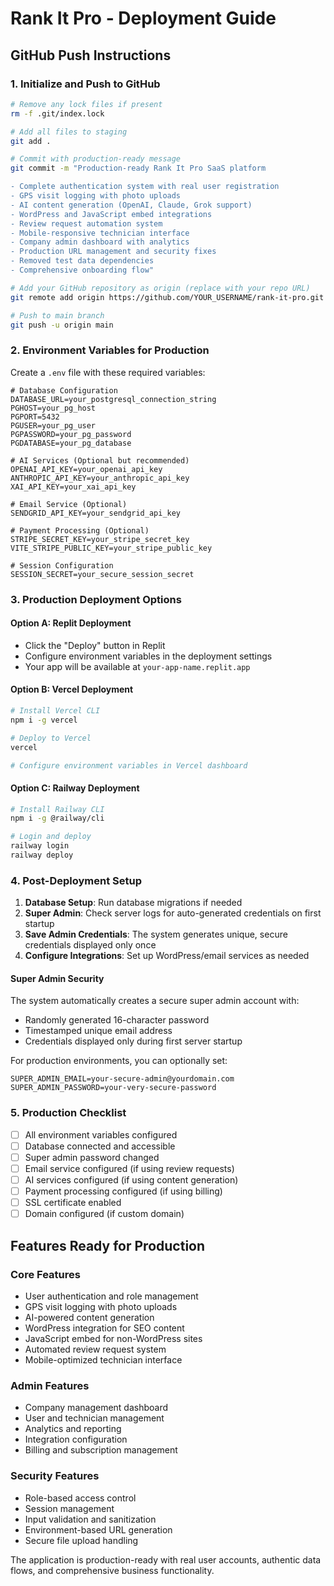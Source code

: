 # Rank It Pro - Deployment Guide

## GitHub Push Instructions

### 1. Initialize and Push to GitHub

```bash
# Remove any lock files if present
rm -f .git/index.lock

# Add all files to staging
git add .

# Commit with production-ready message
git commit -m "Production-ready Rank It Pro SaaS platform

- Complete authentication system with real user registration
- GPS visit logging with photo uploads
- AI content generation (OpenAI, Claude, Grok support)
- WordPress and JavaScript embed integrations
- Review request automation system
- Mobile-responsive technician interface
- Company admin dashboard with analytics
- Production URL management and security fixes
- Removed test data dependencies
- Comprehensive onboarding flow"

# Add your GitHub repository as origin (replace with your repo URL)
git remote add origin https://github.com/YOUR_USERNAME/rank-it-pro.git

# Push to main branch
git push -u origin main
```

### 2. Environment Variables for Production

Create a `.env` file with these required variables:

```env
# Database Configuration
DATABASE_URL=your_postgresql_connection_string
PGHOST=your_pg_host
PGPORT=5432
PGUSER=your_pg_user
PGPASSWORD=your_pg_password
PGDATABASE=your_pg_database

# AI Services (Optional but recommended)
OPENAI_API_KEY=your_openai_api_key
ANTHROPIC_API_KEY=your_anthropic_api_key
XAI_API_KEY=your_xai_api_key

# Email Service (Optional)
SENDGRID_API_KEY=your_sendgrid_api_key

# Payment Processing (Optional)
STRIPE_SECRET_KEY=your_stripe_secret_key
VITE_STRIPE_PUBLIC_KEY=your_stripe_public_key

# Session Configuration
SESSION_SECRET=your_secure_session_secret
```

### 3. Production Deployment Options

#### Option A: Replit Deployment
- Click the "Deploy" button in Replit
- Configure environment variables in the deployment settings
- Your app will be available at `your-app-name.replit.app`

#### Option B: Vercel Deployment
```bash
# Install Vercel CLI
npm i -g vercel

# Deploy to Vercel
vercel

# Configure environment variables in Vercel dashboard
```

#### Option C: Railway Deployment
```bash
# Install Railway CLI
npm i -g @railway/cli

# Login and deploy
railway login
railway deploy
```

### 4. Post-Deployment Setup

1. **Database Setup**: Run database migrations if needed
2. **Super Admin**: Check server logs for auto-generated credentials on first startup
3. **Save Admin Credentials**: The system generates unique, secure credentials displayed only once
4. **Configure Integrations**: Set up WordPress/email services as needed

#### Super Admin Security
The system automatically creates a secure super admin account with:
- Randomly generated 16-character password
- Timestamped unique email address
- Credentials displayed only during first server startup

For production environments, you can optionally set:
```env
SUPER_ADMIN_EMAIL=your-secure-admin@yourdomain.com
SUPER_ADMIN_PASSWORD=your-very-secure-password
```

### 5. Production Checklist

- [ ] All environment variables configured
- [ ] Database connected and accessible
- [ ] Super admin password changed
- [ ] Email service configured (if using review requests)
- [ ] AI services configured (if using content generation)
- [ ] Payment processing configured (if using billing)
- [ ] SSL certificate enabled
- [ ] Domain configured (if custom domain)

## Features Ready for Production

### Core Features
- User authentication and role management
- GPS visit logging with photo uploads
- AI-powered content generation
- WordPress integration for SEO content
- JavaScript embed for non-WordPress sites
- Automated review request system
- Mobile-optimized technician interface

### Admin Features
- Company management dashboard
- User and technician management
- Analytics and reporting
- Integration configuration
- Billing and subscription management

### Security Features
- Role-based access control
- Session management
- Input validation and sanitization
- Environment-based URL generation
- Secure file upload handling

The application is production-ready with real user accounts, authentic data flows, and comprehensive business functionality.